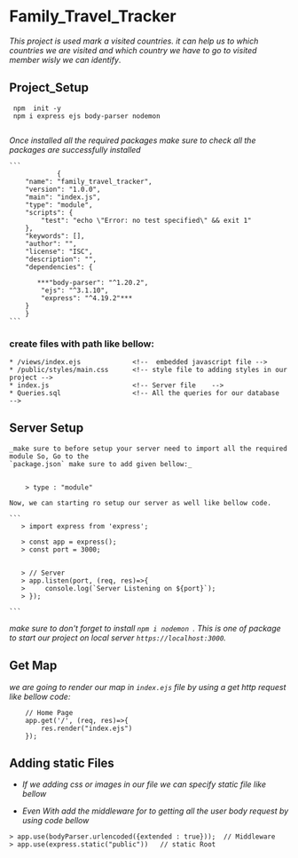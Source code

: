 # Family_Travel_Tracker

_This project is used mark a visited countries. it can help us to which countries we are visited and which country we have to go to visited member wisly we can identify_.

## Project_Setup

```
 npm  init -y  
 npm i express ejs body-parser nodemon
 
```
_Once installed all the required packages make sure to check all the packages are successfully installed_

    ```
                {
        "name": "family_travel_tracker",
        "version": "1.0.0",
        "main": "index.js",
        "type": "module",
        "scripts": {
            "test": "echo \"Error: no test specified\" && exit 1"
        },
        "keywords": [],
        "author": "",
        "license": "ISC",
        "description": "",
        "dependencies": {

           ***"body-parser": "^1.20.2",         
            "ejs": "^3.1.10",
            "express": "^4.19.2"*** 
        }
        }
    ```

### create files with path like bellow:

    * /views/index.ejs             <!--  embedded javascript file -->
    * /public/styles/main.css      <!-- style file to adding styles in our project -->
    * index.js                     <!-- Server file    -->
    * Queries.sql                  <!-- All the queries for our database  -->

## Server Setup

    _make sure to before setup your server need to import all the required module So, Go to the 
    `package.json` make sure to add given bellow:_

    
        > type : "module"

    Now, we can starting ro setup our server as well like bellow code.

    ```
       > import express from 'express';

       > const app = express();
       > const port = 3000;


       > // Server 
       > app.listen(port, (req, res)=>{
       >     console.log(`Server Listening on ${port}`);
       > });

    ```

_make sure to don't forget to install `npm i nodemon `. This is one of  package to start our project on local server `https://localhost:3000`._


## Get Map 
_we are going to render our map in `index.ejs` file by using a get http request like bellow code:_

```
    // Home Page
    app.get('/', (req, res)=>{
        res.render("index.ejs")
    });

```
## Adding static Files
* _If we adding css or images in our file we can  specify static file like bellow_

* _Even With add the middleware for to getting all the user body request by using code bellow_ 

```
> app.use(bodyParser.urlencoded({extended : true}));  // Middleware
> app.use(express.static("public"))   // static Root

```

